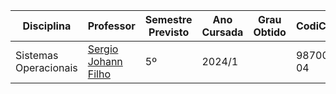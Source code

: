 | Disciplina | Professor | Semestre Previsto | Ano Cursada | Grau Obtido | CodiCred | Carga Horária |
| --- | --- | --- | --- | --- | --- | --- |
| Sistemas Operacionais | [Sergio Johann Filho](https://github.com/sjohann81) | 5º | 2024/1 |  | 98700-04 | 60 |
